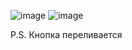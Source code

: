 
![image](https://user-images.githubusercontent.com/66217512/115962269-2ea5fa80-a523-11eb-8aed-1ac4a99a2638.png)
![image](https://user-images.githubusercontent.com/66217512/115971679-72fcbf00-a552-11eb-907d-d7fc4c94d585.png)

P.S. Кнопка переливается
